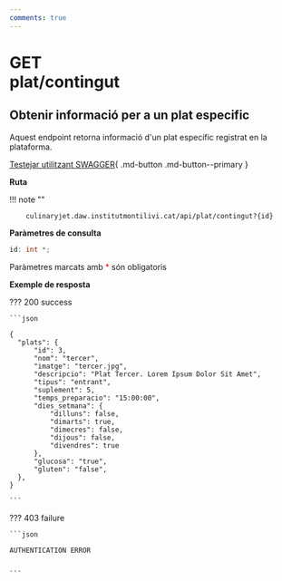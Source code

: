 ```yaml
---
comments: true
---
```


# <div class="inline-flex"><div class="badge get">GET</div>plat/contingut</div>

## Obtenir informació per a un plat especific

Aquest endpoint retorna informació d'un plat específic registrat en la plataforma.

[Testejar utilitzant SWAGGER](/playground){ .md-button .md-button--primary }

**Ruta**

!!! note ""

        culinaryjet.daw.institutmontilivi.cat/api/plat/contingut?{id}

**Paràmetres de consulta**

```c#
id: int *;
```

Paràmetres marcats amb <span style="color: red">\*</span> són obligatoris

**Exemple de resposta**

??? 200 success

    ```json

    {
      "plats": {
          "id": 3,
          "nom": "tercer",
          "imatge": "tercer.jpg",
          "descripcio": "Plat Tercer. Lorem Ipsum Dolor Sit Amet",
          "tipus": "entrant",
          "suplement": 5,
          "temps_preparacio": "15:00:00",
          "dies_setmana": {
              "dilluns": false,
              "dimarts": true,
              "dimecres": false,
              "dijous": false,
              "divendres": true
          },
          "glucosa": "true",
          "gluten": "false",
      },
    }

    ```

??? 403 failure

    ```json

    AUTHENTICATION ERROR


    ```
